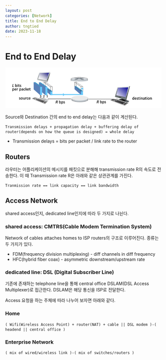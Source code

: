 ```yaml
---
layout: post
categories: [Network]
title: End to End Delay
author: tngtied
date: 2023-11-18
---
```


# End to End Delay

<center><img src="/static/img/network-core-img1.png" alt="Process Layout" style="max-width:100%;"/></center>

Source와 Destination 간의 end to end delay는 다음과 같이 계산된다.

```
Transmission delays + propagation delay + buffering delay of router(depends on how the queue is designed) = whole delay
```

- Transmission delays = bits per packet / link rate to the router

## Routers

라우터는 어플리케이션의 메시지를 패킷으로 분해해 transmission rate R의 속도로 전송한다. 이 때 Transmission rate R은 아래와 같은 상관관계를 가진다.

```
Tranmission rate == link capacity == link bandwidth
```

## Access Network

shared access인지, dedicated line인지에 따라 두 가지로 나뉜다.

### shared access: CMTRS(Cable Modem Termination System)

Network of cables attaches homes to ISP routers의 구조로 이루어진다. 종류는 두 가지가 있다.

- FDM(frequency division multiplexing) - diff channels in diff frequency
- HFC(hybrid fiber coax) - asymmetric downstream/upstream rate

### dedicated line: DSL (Digital Subscriber Line)

기존에 존재하는 telephone line을 통해 central office DSLAM(DSL Access Multiplexer)로 접근한다. DSLAM은 해당 통신을 ISP로 전달한다.

Access 요청을 하는 주체에 따라 나누어 보자면 아래와 같다.

### Home

```
( Wifi(Wireless Access Point) + router(NAT) + cable || DSL modem )-( headend || central office )
```

### Enterprise Network

```
( mix of wired/wireless link )-( mix of switches/routers )
```
